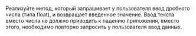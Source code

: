 Реализуйте метод, который запрашивает у пользователя ввод дробного числа (типа float), 
и возвращает введенное значение. 
Ввод текста вместо числа не должно приводить к падению приложения, вместо этого, необходимо повторно запросить у пользователя ввод данных.
